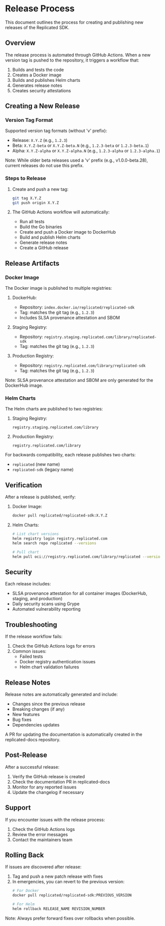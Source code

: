 # Release Process

This document outlines the process for creating and publishing new releases of the Replicated SDK.

## Overview

The release process is automated through GitHub Actions. When a new version tag is pushed to the repository, it triggers a workflow that:
1. Builds and tests the code
2. Creates a Docker image
3. Builds and publishes Helm charts
4. Generates release notes
5. Creates security attestations

## Creating a New Release

### Version Tag Format

Supported version tag formats (without 'v' prefix):
- Release: `X.Y.Z` (e.g., `1.2.3`)
- Beta: `X.Y.Z-beta` or `X.Y.Z-beta.N` (e.g., `1.2.3-beta` or `1.2.3-beta.1`)
- Alpha: `X.Y.Z-alpha` or `X.Y.Z-alpha.N` (e.g., `1.2.3-alpha` or `1.2.3-alpha.1`)

Note: While older beta releases used a 'v' prefix (e.g., v1.0.0-beta.28), current releases do not use this prefix.

### Steps to Release

1. Create and push a new tag:
   ```bash
   git tag X.Y.Z
   git push origin X.Y.Z
   ```

2. The GitHub Actions workflow will automatically:
   - Run all tests
   - Build the Go binaries
   - Create and push a Docker image to DockerHub
   - Build and publish Helm charts
   - Generate release notes
   - Create a GitHub release

## Release Artifacts

### Docker Image

The Docker image is published to multiple registries:

1. DockerHub:
   - Repository: `index.docker.io/replicated/replicated-sdk`
   - Tag: matches the git tag (e.g., `1.2.3`)
   - Includes SLSA provenance attestation and SBOM

2. Staging Registry:
   - Repository: `registry.staging.replicated.com/library/replicated-sdk`
   - Tag: matches the git tag (e.g., `1.2.3`)

3. Production Registry:
   - Repository: `registry.replicated.com/library/replicated-sdk`
   - Tag: matches the git tag (e.g., `1.2.3`)

Note: SLSA provenance attestation and SBOM are only generated for the DockerHub image.

### Helm Charts

The Helm charts are published to two registries:

1. Staging Registry:
   ```
   registry.staging.replicated.com/library
   ```

2. Production Registry:
   ```
   registry.replicated.com/library
   ```

For backwards compatibility, each release publishes two charts:
- `replicated` (new name)
- `replicated-sdk` (legacy name)

## Verification

After a release is published, verify:

1. Docker Image:
   ```bash
   docker pull replicated/replicated-sdk:X.Y.Z
   ```

2. Helm Charts:
   ```bash
   # List chart versions
   helm registry login registry.replicated.com
   helm search repo replicated --versions
   
   # Pull chart
   helm pull oci://registry.replicated.com/library/replicated --version X.Y.Z
   ```

## Security

Each release includes:
- SLSA provenance attestation for all container images (DockerHub, staging, and production)
- Daily security scans using Grype
- Automated vulnerability reporting

## Troubleshooting

If the release workflow fails:

1. Check the GitHub Actions logs for errors
2. Common issues:
   - Failed tests
   - Docker registry authentication issues
   - Helm chart validation failures

## Release Notes

Release notes are automatically generated and include:
- Changes since the previous release
- Breaking changes (if any)
- New features
- Bug fixes
- Dependencies updates

A PR for updating the documentation is automatically created in the replicated-docs repository.

## Post-Release

After a successful release:

1. Verify the GitHub release is created
2. Check the documentation PR in replicated-docs
3. Monitor for any reported issues
4. Update the changelog if necessary

## Support

If you encounter issues with the release process:
1. Check the GitHub Actions logs
2. Review the error messages
3. Contact the maintainers team

## Rolling Back

If issues are discovered after release:

1. Tag and push a new patch release with fixes
2. In emergencies, you can revert to the previous version:
   ```bash
   # For Docker
   docker pull replicated/replicated-sdk:PREVIOUS_VERSION
   
   # For Helm
   helm rollback RELEASE_NAME REVISION_NUMBER
   ```

Note: Always prefer forward fixes over rollbacks when possible.
